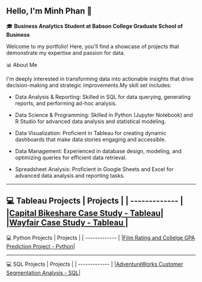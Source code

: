 ## Hello, I'm Minh Phan 👋 

 🎓 **Business Analytics Student at Babson College Graduate School of Business**
 
 Welcome to my portfolio! Here, you'll find a showcase of projects that demonstrate my expertise and passion for data.

📊 About Me 

I'm deeply interested in transforming data into actionable insights that drive decision-making and strategic improvements.My skill set includes:

- Data Analysis & Reporting: Skilled in SQL for data querying, generating reports, and performing ad-hoc analysis. 

- Data Science & Programming: Skilled in Python (Jupyter Notebook) and R Studio for advanced data analysis and statistical modeling.

- Data Visualization: Proficient in Tableau for creating dynamic dashboards that make data stories engaging and accessible. 

- Data Management: Experienced in database design, modeling, and optimizing queries for efficient data retrieval. 

- Spreadsheet Analysis: Proficient in Google Sheets and Excel for advanced data analysis and reporting tasks.

--------------------------------------------------------------------------------------------------------------

💻 Tableau Projects
| Projects | 
| ------------- | 
|[Capital Bikeshare Case Study - Tableau](https://github.com/MinhPhanBabsonMSBA/Bike-Share-Case-Study)| 
|[Wayfair Case Study - Tableau ](https://github.com/MinhPhanBabsonMSBA/Wayfair-Case-study) |
--------------------------------------------------------------------------------------------------------------

💻 Python Projects
| Projects | 
| ------------- | 
|[Film Rating and Collelge GPA Prediction Project - Python](https://github.com/MinhPhanBabsonMSBA/Introduction?tab=readme-ov-file#film-label-prediction-and-college-gpa-data-analysis)| 

--------------------------------------------------------------------------------------------------------------

💻 SQL Projects
| Projects | 
| ------------- | 
|[AdventureWorks Customer Segmentation Analysis - SQL](https://github.com/MinhPhanBabsonMSBA/AdventureWorks_Customer_Segmentation)|




